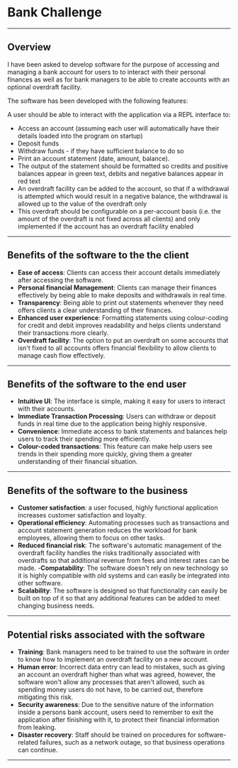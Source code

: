# Bank Challenge

---

## Overview

I have been asked to develop software for the purpose of accessing and managing a bank account for users to to interact with their personal finances as well as for bank managers to be able to create accounts with an optional overdraft facility.

The software has been developed with the following features:

A user should be able to interact with the application via a REPL interface to:

- Access an account (assuming each user will automatically have their details loaded into the program on startup)
- Deposit funds
- Withdraw funds - if they have sufficient balance to do so
- Print an account statement (date, amount, balance).
- The output of the statement should be formatted so credits and positive balances appear in green text, debits and negative balances appear in red text
- An overdraft facility can be added to the account, so that if a withdrawal is attempted which would result in a negative balance, the withdrawal is allowed up to the value of the overdraft only
- This overdraft should be configurable on a per-account basis (i.e. the amount of the overdraft is not fixed across all clients) and only implemented if the account has an overdraft facility enabled

---

## Benefits of the software to the the client

- **Ease of access**: Clients can access their account details immediately after accessing the software.
- **Personal financial Management**: Clients can manage their finances effectively by being able to make deposits and withdrawals in real time.
- **Transparency**: Being able to print out statements whenever they need offers clients a clear understanding of their finances.
- **Enhanced user experience**: Formatting statements using colour-coding for credit and debit improves readability and helps clients understand their transactions more clearly.
- **Overdraft facility**: The option to put an overdraft on some accounts that isn't fixed to all accounts offers financial flexibility to allow clients to manage cash flow effectively.

---

## Benefits of the software to the end user

- **Intuitive UI**: The interface is simple, making it easy for users to interact with their accounts.
- **Immediate Transaction Processing**: Users can withdraw or deposit funds in real time due to the application being highly responsive.
- **Convenience**: Immediate access to bank statements and balances help users to track their spending more efficiently.
- **Colour-coded transactions**: This feature can make help users see trends in their spending more quickly, giving them a greater understanding of their financial situation.

---

## Benefits of the software to the business

- **Customer satisfaction**: a user focused, highly functional application increases customer satisfaction and loyalty.
- **Operational efficiency**: Automating processes such as transactions and account statement generation reduces the workload for bank employees, allowing them to focus on other tasks.
- **Reduced financial risk**: The software's automatic management of the overdraft facility handles the risks traditionally associated with overdrafts so that additional revenue from fees and interest rates can be made. -**Compatability**: The software doesn't rely on new technology so it is highly compatible with old systems and can easily be integrated into other software.
- **Scalability**: The software is designed so that functionality can easily be built on top of it so that any additional features can be added to meet changing business needs.

---

## Potential risks associated with the software

- **Training**: Bank managers need to be trained to use the software in order to know how to implement an overdraft facility on a new account.
- **Human error**: Incorrect data entry can lead to mistakes, such as giving an account an overdraft higher than what was agreed, however, the software won't allow any processes that aren't allowed, such as spending money users do not have, to be carried out, therefore mitigating this risk.
- **Security awareness**: Due to the sensitive nature of the information inside a persons bank account, users need to remember to exit the application after finishing with it, to protect their financial information from leaking.
- **Disaster recovery**: Staff should be trained on procedures for software-related failures, such as a network outage, so that business operations can continue.

---
